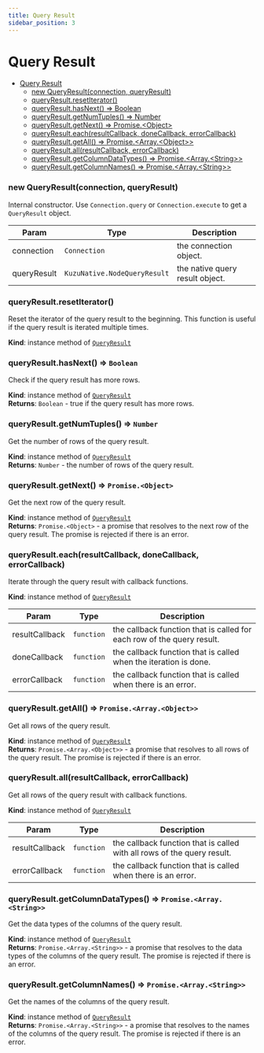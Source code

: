 ```yaml
---
title: Query Result
sidebar_position: 3
---
```


# Query Result

<a name="QueryResult"></a>

- [Query Result](#query-result)
    - [new QueryResult(connection, queryResult)](#new-queryresultconnection-queryresult)
    - [queryResult.resetIterator()](#queryresultresetiterator)
    - [queryResult.hasNext() ⇒ Boolean](#queryresulthasnext--boolean)
    - [queryResult.getNumTuples() ⇒ Number](#queryresultgetnumtuples--number)
    - [queryResult.getNext() ⇒ Promise.\<Object\>](#queryresultgetnext--promiseobject)
    - [queryResult.each(resultCallback, doneCallback, errorCallback)](#queryresulteachresultcallback-donecallback-errorcallback)
    - [queryResult.getAll() ⇒ Promise.\<Array.\<Object\>\>](#queryresultgetall--promisearrayobject)
    - [queryResult.all(resultCallback, errorCallback)](#queryresultallresultcallback-errorcallback)
    - [queryResult.getColumnDataTypes() ⇒ Promise.\<Array.\<String\>\>](#queryresultgetcolumndatatypes--promisearraystring)
    - [queryResult.getColumnNames() ⇒ Promise.\<Array.\<String\>\>](#queryresultgetcolumnnames--promisearraystring)

<a name="new_QueryResult_new"></a>

### new QueryResult(connection, queryResult)
Internal constructor. Use `Connection.query` or `Connection.execute`
to get a `QueryResult` object.


| Param | Type | Description |
| --- | --- | --- |
| connection | <code>Connection</code> | the connection object. |
| queryResult | <code>KuzuNative.NodeQueryResult</code> | the native query result object. |

<a name="QueryResult+resetIterator"></a>

### queryResult.resetIterator()
Reset the iterator of the query result to the beginning.
This function is useful if the query result is iterated multiple times.

**Kind**: instance method of [<code>QueryResult</code>](#QueryResult)  
<a name="QueryResult+hasNext"></a>

### queryResult.hasNext() ⇒ <code>Boolean</code>
Check if the query result has more rows.

**Kind**: instance method of [<code>QueryResult</code>](#QueryResult)  
**Returns**: <code>Boolean</code> - true if the query result has more rows.  
<a name="QueryResult+getNumTuples"></a>

### queryResult.getNumTuples() ⇒ <code>Number</code>
Get the number of rows of the query result.

**Kind**: instance method of [<code>QueryResult</code>](#QueryResult)  
**Returns**: <code>Number</code> - the number of rows of the query result.  
<a name="QueryResult+getNext"></a>

### queryResult.getNext() ⇒ <code>Promise.&lt;Object&gt;</code>
Get the next row of the query result.

**Kind**: instance method of [<code>QueryResult</code>](#QueryResult)  
**Returns**: <code>Promise.&lt;Object&gt;</code> - a promise that resolves to the next row of the query result. The promise is rejected if there is an error.  
<a name="QueryResult+each"></a>

### queryResult.each(resultCallback, doneCallback, errorCallback)
Iterate through the query result with callback functions.

**Kind**: instance method of [<code>QueryResult</code>](#QueryResult)  

| Param | Type | Description |
| --- | --- | --- |
| resultCallback | <code>function</code> | the callback function that is called for each row of the query result. |
| doneCallback | <code>function</code> | the callback function that is called when the iteration is done. |
| errorCallback | <code>function</code> | the callback function that is called when there is an error. |

<a name="QueryResult+getAll"></a>

### queryResult.getAll() ⇒ <code>Promise.&lt;Array.&lt;Object&gt;&gt;</code>
Get all rows of the query result.

**Kind**: instance method of [<code>QueryResult</code>](#QueryResult)  
**Returns**: <code>Promise.&lt;Array.&lt;Object&gt;&gt;</code> - a promise that resolves to all rows of the query result. The promise is rejected if there is an error.  
<a name="QueryResult+all"></a>

### queryResult.all(resultCallback, errorCallback)
Get all rows of the query result with callback functions.

**Kind**: instance method of [<code>QueryResult</code>](#QueryResult)  

| Param | Type | Description |
| --- | --- | --- |
| resultCallback | <code>function</code> | the callback function that is called with all rows of the query result. |
| errorCallback | <code>function</code> | the callback function that is called when there is an error. |

<a name="QueryResult+getColumnDataTypes"></a>

### queryResult.getColumnDataTypes() ⇒ <code>Promise.&lt;Array.&lt;String&gt;&gt;</code>
Get the data types of the columns of the query result.

**Kind**: instance method of [<code>QueryResult</code>](#QueryResult)  
**Returns**: <code>Promise.&lt;Array.&lt;String&gt;&gt;</code> - a promise that resolves to the data types of the columns of the query result. The promise is rejected if there is an error.  
<a name="QueryResult+getColumnNames"></a>

### queryResult.getColumnNames() ⇒ <code>Promise.&lt;Array.&lt;String&gt;&gt;</code>
Get the names of the columns of the query result.

**Kind**: instance method of [<code>QueryResult</code>](#QueryResult)  
**Returns**: <code>Promise.&lt;Array.&lt;String&gt;&gt;</code> - a promise that resolves to the names of the columns of the query result. The promise is rejected if there is an error.  
